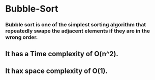 # Bubble-Sort
### Bubble sort is one of the simplest sorting algorithm that repeatedly swape the adjacent elements if they are in the wrong order.

## It has a Time complexity of O(n^2).
## It hax space complexity of O(1).